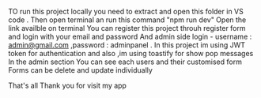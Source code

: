 TO run this project locally you need to extract and open this folder in VS code .
Then open terminal an run this command "npm run dev"
Open the  link availble on terminal 
You can register this project throuh register form and login with your email and password
And admin side login - username : admin@gmail.com ,password : adminpanel .
In this project im using JWT token for authentication and also ,im using toastify for show pop messages 
In the admin section You can see each users and their  customised form
Forms can be delete and update individually

That's all Thank you for visit my app
